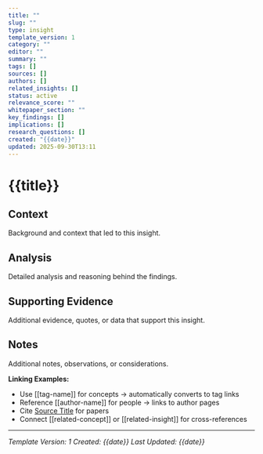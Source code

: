 ```yaml
---
title: ""
slug: ""
type: insight
template_version: 1
category: ""
editor: ""
summary: ""
tags: []
sources: []
authors: []
related_insights: []
status: active
relevance_score: ""
whitepaper_section: ""
key_findings: []
implications: []
research_questions: []
created: "{{date}}"
updated: 2025-09-30T13:11
---
```


# {{title}}

## Context
Background and context that led to this insight.

## Analysis
Detailed analysis and reasoning behind the findings.

## Supporting Evidence
Additional evidence, quotes, or data that support this insight.

## Notes
Additional notes, observations, or considerations.

**Linking Examples:**
- Use [[tag-name]] for concepts → automatically converts to tag links
- Reference [[author-name]] for people → links to author pages  
- Cite [Source Title](/sources/source-slug) for papers
- Connect [[related-concept]] or [[related-insight]] for cross-references

---
*Template Version: 1*
*Created: {{date}}*
*Last Updated: {{date}}*